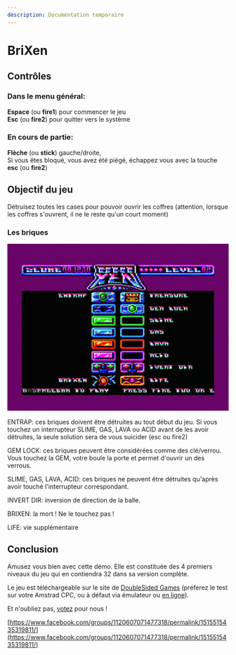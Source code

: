 ```yaml
---
description: Documentation temporaire
---
```


# BriXen

## Contrôles

### Dans le menu général:

**Espace** \(ou **fire1**\) pour commencer le jeu  
**Esc** \(ou **fire2**\) pour quitter vers le système 

### En cours de partie:

**Flèche** \(ou **stick**\) gauche/droite,  
Si vous êtes bloqué, vous avez été piégé, échappez vous avec la touche **esc** \(ou **fire2**\)

## Objectif du jeu

Détruisez toutes les cases pour pouvoir ouvrir les coffres \(attention, lorsque les coffres s'ouvrent, il ne le reste qu'un court moment\)

### Les briques

![](.gitbook/assets/image.png)

ENTRAP: ces briques doivent être détruites au tout début du jeu. Si vous touchez un interrupteur SLIME, GAS, LAVA ou ACID avant de les avoir détruites, la seule solution sera de vous suicider \(esc ou fire2\)

GEM LOCK: ces briques peuvent être considérées comme des clé/verrou. Vous touchez la GEM, votre boule la porte et permet d'ouvrir un des verrous.

SLIME, GAS, LAVA, ACID: ces briques ne peuvent être détruites qu'après avoir touché l'interrupteur correspondant.

INVERT DIR: inversion de direction de la balle. 

BRIXEN: la mort ! Ne le touchez pas !

LIFE: vie supplémentaire

## Conclusion

Amusez vous bien avec cette démo. Elle est constituée des 4 premiers niveaux du jeu qui en contiendra 32 dans sa version complète.

Le jeu est téléchargeable sur le site de [DoubleSided Games](https://doublesidedgames.com/cpc-gamedev-contest-entries)  \(préferez le test sur votre Amstrad CPC, ou à défaut via émulateur ou [en ligne](http://crocods.org/web/?url=brixen.cpr)\).

Et n'oubliez pas, [votez](https://www.facebook.com/groups/1120607071477318/permalink/1515515435319811/) pour nous !

[https://www.facebook.com/groups/1120607071477318/permalink/1515515435319811/](https://www.facebook.com/groups/1120607071477318/permalink/1515515435319811/)



